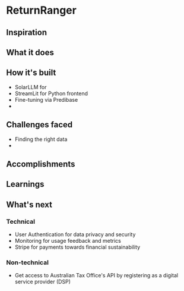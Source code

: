 ReturnRanger
===

## Inspiration

## What it does

## How it's built
- SolarLLM for 
- StreamLit for Python frontend
- Fine-tuning via Predibase
- 
## Challenges faced
- Finding the right data
- 
## Accomplishments

## Learnings

## What's next
### Technical
- User Authentication for data privacy and security
- Monitoring for usage feedback and metrics
- Stripe for payments towards financial sustainability

### Non-technical
- Get access to Australian Tax Office's API by registering as a digital service provider (DSP)
